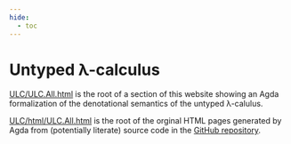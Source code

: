 ```yaml
---
hide:
  - toc
---
```


# Untyped λ-calculus

[ULC/ULC.All.html](ULC.All.md) is the root of a section of this website showing
an Agda formalization of the denotational semantics of the untyped λ-calulus.

[ULC/html/ULC.All.html](html/ULC.All.html) is the root of the orginal HTML pages
generated by Agda from (potentially literate) source code in the [GitHub repository].

[GitHub repository]: https://github.com/pdmosses/ds-agda/